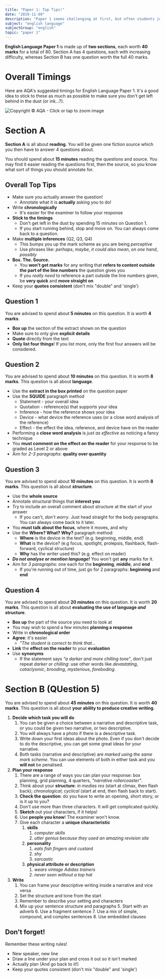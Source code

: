```yaml
---
title: "Paper 1: Top Tips!"
date: "2019-11-09"
description: "Paper 1 seems challenging at first, but often students just overthink it. Read through these short top tips to top-up your knowledge."
subject: "english language"
subjectGroup: "english"
topic: "paper 1"
---
```


**English Language Paper 1** is made up of **two sections**, each worth **40 marks** for a total of 80. Section A has 4 questions, each with increasing difficulty, whereas Section B has one question worth the full 40 marks.

# Overall Timings

Here are AQA's suggested timings for English Language Paper 1. It's a good idea to stick to these as much as possible to make sure you don't get left behind in the dust (or ink...?).

![Copyright © AQA - Click or tap to zoom image](articles/english-language/timings/paper-1.png)

# Section A

**Section A** is all about **reading**. You will be given one fiction source which you then have to answer 4 questions about.

You should spend about **15 minutes** reading the questions and source. You may find it easier reading the questions first, then the source, so you know what sort of things you should annotate for.

## Overall Top Tips

- Make sure you actually answer the question!
  - Annotate what it is **actually** asking you to do!
- Write **chronologically**
  - It's easier for the examiner to follow your response
- **Stick to the timings**
  - Don't get left in the dust by spending 15 minutes on Question 1.
  - If you start running behind, stop and move on. You can always come back to a question.
- Make **multiple inferences** (Q2, Q3, Q4)
  - This bumps you up the mark scheme as you are being _perceptive_
  - Use phrases like: _perhaps_, _maybe_, _it could also mean_, _on one hand_, _possibly_
- **Box. The. Source.**
  - You **won't get marks** for any writing that **refers to content outside the part of the line numbers** the question gives you
  - If you _really need_ to reference a part outside the line numbers given, be **very quick** and **move straight on**
- Keep your **quotes consistent** (don't mix "double" and 'single')

## Question 1

You are advised to spend about **5 minutes** on this question. It is worth **4 marks**.

- **Box up** the section of the extract shown on the question
- Make sure to only give **explicit details**
- **Quote** directly from the text
- **Only list four things**! If you list more, only the first four answers will be considered.

## Question 2

You are advised to spend about **10 minutes** on this question. It is worth **8 marks**. This question is all about **language**.

- Use the **extract in the box printed** on the question paper
- Use the **SQUIDE** paragraph method
  - Statement - your overall idea
  - Quotation - reference(s) that supports your idea
  - Inference - how the reference shows your idea
  - Device - what device the reference uses (or a close word analysis of the reference)
  - Effect - the effect the idea, reference, and device have on the reader
- Performing a **close word analysis** is _just as effective_ as noticing a fancy technique
- You **must comment on the effect on the reader** for your response to be graded as Level 2 or above
- Aim for _2-3 paragraphs_: **quality over quantity**

## Question 3

You are advised to spend about **10 minutes** on this question. It is worth **8 marks**. This question is all about **structure**.

- Use the **whole source**
- Annotate structural things that **interest you**
- Try to include an overall comment about structure at the start of your answer
  - If you can't, _don't worry_. Just head straight for the body paragraphs. You can always come back to it later.
- You **must talk about the focus**, where it moves, and why
- Use the **Where? What? Why?** paragraph method:
  - **Where** is the device in the text? (e.g. beginning, middle, end)
  - **What** is the device? (e.g focus, spotlight, prolepsis, flashback, flash-forward, cyclical structure)
  - **Why** has the writer used this? (e.g. effect on reader)
- _**Do not analyse or mention language!**_ You won't get **any** marks for it.
- Aim for _3 paragraphs_: one each for the **beginning**, **middle**, and **end**
  - If you're running out of time, just go for 2 paragraphs: **beginning** and **end**

## Question 4

You are advised to spend about **20 minutes** on this question. It is worth **20 marks**. This question is all about **evaluating the use of language _and_ structure**.

- **Box up** the part of the source you need to look at
- You may wish to spend a few minutes **planning a response**
- Write in **chronological order**
- **Agree**: it's easier
  - _"The student is correct to think that..._
- **Link** the **effect on the reader** to your **evaluation**
- Use **synonyms**
  - If the statement says _"a darker and more chilling tone"_, don't just repeat _darker_ or _chilling_: use other words like _devastating_, _cataclysmic_, _brooding_, _mysterious_, _foreboding_.

# Section B (QUestion 5)

You are advised to spend about **45 minutes** on this question. It is worth **40 marks**. This question is all about **your ability to produce creative writing**.

1. **Decide which task you will do**
   1. You can be given a choice between a narrative and descriptive task, or you could be given two narrative, or two descriptive.
   2. You will always have a photo if there is a descriptive task.
   3. Write down your first ideas about the photo. Even if you don't decide to do the descriptive, you can get some great ideas for your narrative.
   4. Both tasks (narrative and descriptive) are _marked using the same mark scheme_. You can use elements of both in either task and you **will not** be penalised.
2. **Plan your response**
   1. There are a range of ways you can plan your response: box planning, grid planning, 4 quarters, _"narrative rollercoaster"_.
   2. Think about your **structure**: _in medias res_ (start at climax, then flash back); _chronological_; _cyclical_ (start at end, then flash back to start).
   3. **Check the question**: do you have to write an opening, short story, or is it up to you?
   4. Don't use more than three characters. It will get complicated quickly.
   5. **Sketch** out your characters, if it helps!
   6. Use **people you know**! The examiner won't know.
   7. Give each character a **unique characteristic**
      1. **skills**
         1. _computer skills_
         2. _utter genius because they used an amazing revision site_
      2. **personality**
         1. _eats fish fingers and custard_
         2. _shy_
         3. _sarcastic_
      3. **physical attribute or description**
         1. _wears vintage Adidas trainers_
         2. _never seen without a top hat_
3. **Write**
   1. You can frame your descriptive writing inside a narrative and vice versa
   2. Set the structure and tone from the start
   3. Remember to describe your setting and characters
   4. Mix up your sentence structure and paragraphs
      5. Start with an adverb
      6. Use a fragment sentence
      7. Use a mix of simple, compound, and complex sentences
      8. Use embedded clauses

## Don't forget!

Remember these writing rules!

- New speaker, new line
- Draw a line under your plan and cross it out so it isn't marked
- Actually plan (And go back to it!)
- Keep your quotes consistent (don't mix "double" and 'single')
